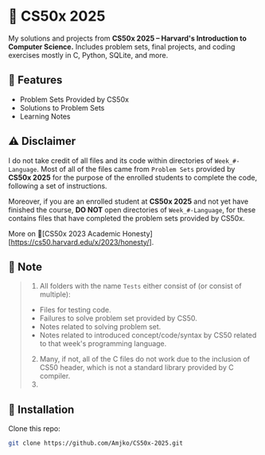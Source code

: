 # 📌 CS50x 2025
 My solutions and projects from **CS50x 2025 – Harvard's Introduction to Computer Science.** Includes problem sets, final projects, and coding exercises mostly in C, Python, SQLite, and more.

## 🚀 Features
- Problem Sets Provided by CS50x
- Solutions to Problem Sets
- Learning Notes

## ⚠️ Disclaimer 
 I do not take credit of all files and its code within directories of `Week_#-Language`. Most of all of the files came from `Problem Sets` provided by **CS50x 2025** for the purpose of the enrolled students to complete the code, following a set of instructions.

 Moreover, if you are an enrolled student at **CS50x 2025** and not yet have finished the course, **DO NOT** open directories of `Week_#-Language`, for these contains files that have completed the problem sets provided by CS50x.

 More on 🔗[CS50x 2023 Academic Honesty][https://cs50.harvard.edu/x/2023/honesty/].

## 📝 Note
> 1. All folders with the name `Tests` either consist of (or consist of multiple):
> - Files for testing code.
> - Failures to solve problem set provided by CS50.
> - Notes related to solving problem set.
> - Notes related to introduced concept/code/syntax by CS50 related to that week's programming language.
> 2. Many, if not, all of the C files do not work due to the inclusion of CS50 header, which is not a standard library provided by C compiler.
> 3. 
## 💾 Installation
Clone this repo:  
```sh
git clone https://github.com/Amjko/CS50x-2025.git